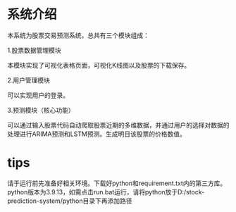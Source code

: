 # 系统介绍

本系统为股票交易预测系统，总共有三个模块组成：

1.股票数据管理模块

本模块实现了可视化表格页面，可视化K线图以及股票的下载保存。

2.用户管理模块

可以实现用户的登录。

3.预测模块（核心功能）

可以通过输入股票代码自动爬取股票近期的多维数据，并通过用户的选择对数据的处理进行ARIMA预测和LSTM预测。生成明日该股票的价格数值。

# tips

请于运行前先准备好相关环境。下载好python和requirement.txt内的第三方库。python版本为3.9.13，如需点击run.bat运行，请将python放于D:/stock-prediction-system/python目录下再添加路径



